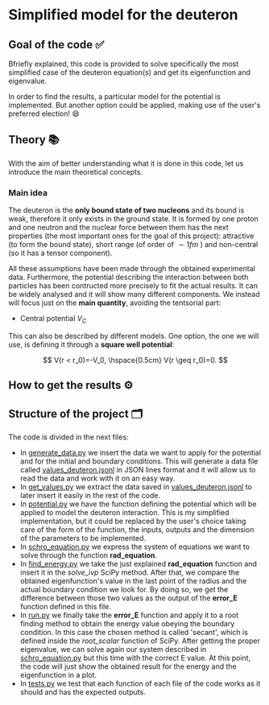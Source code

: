 # Simplified model for the deuteron

## Goal of the code :white_check_mark:

Bfriefly explained, this code is provided to solve specifically the most simplified case of the deuteron equation(s) and get its eigenfunction and eigenvalue.

In order to find the results, a particular model for the potential is implemented. But another option could be applied, making use of the user's preferred election! :smile:

## Theory :books:

With the aim of better understanding what it is done in this code, let us introduce the main theoretical concepts.

### Main idea

The deuteron is the **only bound state of two nucleons** and its bound is weak, therefore it only exists in the ground state. It is formed by one proton and one neutron and the nuclear force between them has the next properties (the most important ones for the goal of this project): attractive (to form the bound state), short range (of order of $\sim 1fm$ ) and non-central (so it has a tensor component). 

All these assumptions have been made through the obtained experimental data. Furthermore, the potential describing the interaction between both particles has been contructed more precisely to fit the actual results. It can be widely analysed and it will show many different components. We instead will focus just on the **main quantity**, avoiding the tentsorial part:
- Central potential $V_C$

This can also be described by different models. One option, the one we will use, is defining it through a **square well potential**:

$$ V(r < r_0)=-V_0, \hspace{0.5cm} V(r \geq r_0)=0.
$$

## How to get the results :gear:

## Structure of the project :card_index_dividers:
The code is divided in the next files:
- In [generate_data.py](generate_data.py) we insert the data we want to apply for the potential and for the initial and boundary conditions. This will generate a data file called [values_deuteron.jsonl](values_deuteron.jsonl) in JSON lines format and it will allow us to read the data and work with it on an easy way.
- In [get_values.py](get_values.py) we extract the data saved in [values_deuteron.jsonl](values_deuteron.jsonl) to later insert it easily in the rest of the code.
- In [potential.py](potential.py) we have the function defining the potential which will be applied to model the deuteron interaction. This is my simplified implementation, but it could be replaced by the user's choice taking care of the form of the function, the inputs, outputs and the dimension of the parameters to be implemented.
- In [schro_equation.py](schro_equation.py) we express the system of equations we want to solve through the function **rad_equation**.
- In [find_energy.py](find_energy.py) we take the just explained **rad_equation** function and insert it in the _solve_ivp_ SciPy method. After that, we compare the obtained eigenfunction's value in the last point of the radius and the actual boundary condition we look for. By doing so, we get the difference between those two values as the output of the **error_E** function defined in this file.
- In [run.py](run.py) we finally take the **error_E** function and apply it to a root finding method to obtain the energy value obeying the boundary condition. In this case the chosen method is called 'secant', which is defined inside the _root_scalar_ function of SciPy. After getting the proper eigenvalue, we can solve again our system described in [schro_equation.py](schro_equation.py) but this time with the correct E value. At this point, the code will just show the obtained result for the energy and the eigenfunction in a plot.
- In [tests.py](tests.py) we test that each function of each file of the code works as it should and has the expected outputs.

